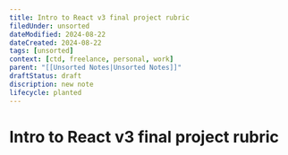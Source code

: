 ```yaml
---
title: Intro to React v3 final project rubric
filedUnder: unsorted
dateModified: 2024-08-22
dateCreated: 2024-08-22
tags: [unsorted]
context: [ctd, freelance, personal, work]
parent: "[[Unsorted Notes|Unsorted Notes]]"
draftStatus: draft
discription: new note
lifecycle: planted
---
```


# Intro to React v3 final project rubric
